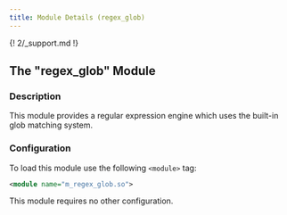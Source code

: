 ```yaml
---
title: Module Details (regex_glob)
---
```


{! 2/_support.md !}

## The "regex_glob" Module

### Description

This module provides a regular expression engine which uses the built-in glob matching system.

### Configuration

To load this module use the following `<module>` tag:

```xml
<module name="m_regex_glob.so">
```

This module requires no other configuration.
